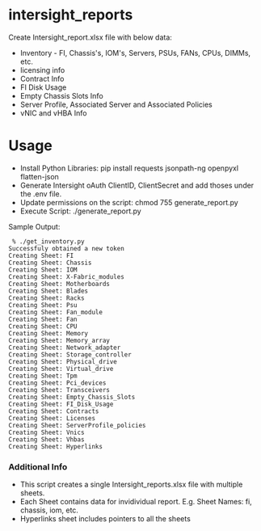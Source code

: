 # intersight_reports
Create Intersight_report.xlsx file with below data:
- Inventory - FI, Chassis's, IOM's, Servers, PSUs, FANs, CPUs, DIMMs, etc.
- licensing info
- Contract Info
- FI Disk Usage
- Empty Chassis Slots Info
- Server Profile, Associated Server and Associated Policies
- vNIC and vHBA Info

# Usage
- Install Python Libraries: pip install requests jsonpath-ng openpyxl flatten-json
- Generate Intersight oAuth ClientID, ClientSecret and add thoses under the .env file.
- Update permissions on the script: chmod 755 generate_report.py
- Execute Script: ./generate_report.py

Sample Output:

```Python3
 % ./get_inventory.py
Successfuly obtained a new token
Creating Sheet: FI
Creating Sheet: Chassis
Creating Sheet: IOM
Creating Sheet: X-Fabric_modules
Creating Sheet: Motherboards
Creating Sheet: Blades
Creating Sheet: Racks
Creating Sheet: Psu
Creating Sheet: Fan_module
Creating Sheet: Fan
Creating Sheet: CPU
Creating Sheet: Memory
Creating Sheet: Memory_array
Creating Sheet: Network_adapter
Creating Sheet: Storage_controller
Creating Sheet: Physical_drive
Creating Sheet: Virtual_drive
Creating Sheet: Tpm
Creating Sheet: Pci_devices
Creating Sheet: Transceivers
Creating Sheet: Empty_Chassis_Slots
Creating Sheet: FI_Disk_Usage
Creating Sheet: Contracts
Creating Sheet: Licenses
Creating Sheet: ServerProfile_policies
Creating Sheet: Vnics
Creating Sheet: Vhbas
Creating Sheet: Hyperlinks
```

### Additional Info
- This script creates a single Intersight_reports.xlsx file with multiple sheets.
- Each Sheet contains data for invidividual report. 
  E.g. Sheet Names: fi, chassis, iom, etc. 
- Hyperlinks sheet includes pointers to all the sheets
